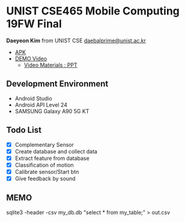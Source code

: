 # UNIST CSE465 Mobile Computing 19FW Final

**Daeyeon Kim** from UNIST CSE
daebalprime@unist.ac.kr


- [APK](https://github.com/daebalprime/UNI19FF_CSE465_FinalProject/blob/master/final_rowing.apk)
- [DEMO Video](https://github.com/daebalprime/UNI19FF_CSE465_FinalProject/blob/master/20131054_CSE465_DEMO.mp4)
    - [Video Materials : PPT](https://github.com/daebalprime/UNI19FF_CSE465_FinalProject/vid_ppt.pptx)

## Development Environment
- Android Studio
- Android API Level 24
- SAMSUNG Galaxy A90 5G KT

## Todo List

 - [x] Complementary Sensor 
 - [x] Create database and collect data
 - [x] Extract feature from database
 - [x] Classification of motion
 - [x] Calibrate sensor/Start btn
 - [x] Give feedback by sound

## MEMO
sqlite3 -header -csv my_db.db "select * from my_table;" > out.csv


